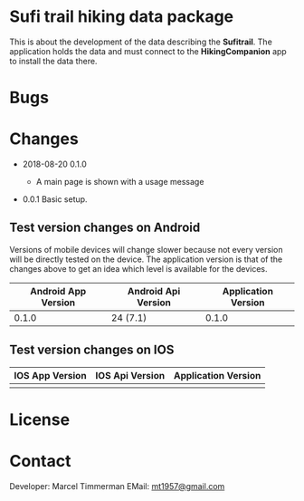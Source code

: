 # Sufi trail hiking data package

This is about the development of the data describing the **Sufitrail**. The application holds the data and must connect to the **HikingCompanion** app to install the data there.

# Bugs

# Changes

* 2018-08-20 0.1.0
  * A main page is shown with a usage message

* 0.0.1 Basic setup.

## Test version changes on Android
Versions of mobile devices will change slower because not every version will be directly tested on the device. The application version is that of the changes above to get an idea which level is available for the devices.

| Android App Version | Android Api Version | Application Version |
|---------------------|---------------------|---------------------|
| 0.1.0               | 24 (7.1)            | 0.1.0               |

## Test version changes on IOS

| IOS App Version | IOS Api Version | Application Version |
|---------------------|---------------------|---------------------|
|                |             |               |

# License

# Contact

Developer: Marcel Timmerman
EMail: mt1957@gmail.com



<!-- references ----------------------------------------------------------- -->
